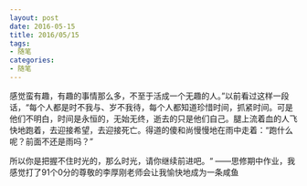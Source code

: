 ```yaml
---
layout: post
date: 2016-05-15
title: 2016/05/15
tags:
- 随笔
categories: 
- 随笔
---
```

感觉蛮有趣，有趣的事情那么多，不至于活成一个无趣的人。”以前看过这样一段话，“每个人都是时不我与、岁不我待，每个人都知道珍惜时间，抓紧时间。可是他们不明白，时间是永恒的，无始无终，逝去的只是他们自己。腿上流着血的人飞快地跑着，去迎接希望，去迎接死亡。得道的傻和尚慢慢地在雨中走着：“跑什么呢？前面不还是雨吗？”  
  
所以你是把握不住时光的，那么时光，请你继续前进吧。“    ——思修期中作业，我感觉打了91个0分的尊敬的李厚刚老师会让我愉快地成为一条咸鱼  
